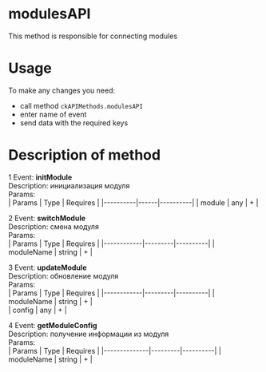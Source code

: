 # modulesAPI 
This method is responsible for connecting modules

 # Usage
To make any changes you need:  
* call method `ckAPIMethods.modulesAPI` 
* enter name of event  
* send data with the required keys  

# Description of method
1 Event: **initModule**  
Description: инициализация модуля  
Params:  
| Params   | Type | Requires |
|----------|------|----------|
| module   | any  | +        |  

2 Event: **switchModule**  
Description: смена модуля  
Params:  
| Params     | Type    | Requires |
|------------|---------|----------|
| moduleName | string  | +        |  

3 Event: **updateModule**  
Description: обновление модуля  
Params:  
| Params     | Type    | Requires |
|------------|---------|----------|
| moduleName | string  | +        |  
| config     | any     | +        |  

4 Event: **getModuleConfig**  
Description: получение информации из модуля  
Params:  
| Params       | Type    | Requires |
|--------------|---------|----------|
| moduleName	 | string  | +        |  
